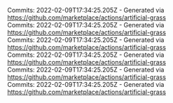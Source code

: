 Commits: 2022-02-09T17:34:25.205Z - Generated via https://github.com/marketplace/actions/artificial-grass
<br>
Commits: 2022-02-09T17:34:25.205Z - Generated via https://github.com/marketplace/actions/artificial-grass
<br>
Commits: 2022-02-09T17:34:25.205Z - Generated via https://github.com/marketplace/actions/artificial-grass
<br>
Commits: 2022-02-09T17:34:25.205Z - Generated via https://github.com/marketplace/actions/artificial-grass
<br>
Commits: 2022-02-09T17:34:25.205Z - Generated via https://github.com/marketplace/actions/artificial-grass
<br>
Commits: 2022-02-09T17:34:25.205Z - Generated via https://github.com/marketplace/actions/artificial-grass
<br>
